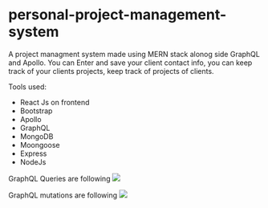 # personal-project-management-system

A project managment system made using MERN stack alonog side GraphQL and Apollo.
You can Enter and save your client contact info, you can keep track of your clients projects, keep track of projects of clients. 

Tools used:
  - React Js on frontend
  - Bootstrap
  - Apollo 
  - GraphQL
  - MongoDB
  - Moongoose
  - Express
  - NodeJs


GraphQL Queries are following 
<img src='![queries](backend/"Screenshot 2022-06-15 221641.jpg")'/>

GraphQL mutations are following
<img src='![mutations](backend/"Screenshot 2022-06-15 221625.jpg")'/>


